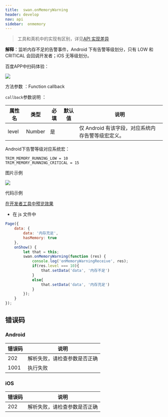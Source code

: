 ```yaml
---
title:  swan.onMemoryWarning
header: develop
nav: api
sidebar:  onmemory
---
```


 

> 工具和真机中的实现有区别，详见[API 实现差异](https://smartapp.baidu.com/docs/develop/devtools/diff/)

**解释**：监听内存不足的告警事件，Android 下有告警等级划分，只有 LOW 和 CRITICAL 会回调开发者；iOS 无等级划分。

 百度APP中扫码体验： 

<img src="https://b.bdstatic.com/miniapp/assets/images/doc_demo/pages_onMemoryWarning.png "  class="demo-qrcode-image" />

 方法参数 ：Function callback

 `callback`参数说明 ：

|属性名 |类型  |必填 | 默认值 |说明|
|---- | ---- | ---- | ----|----|
|level |Number |是| |仅 Android 有该字段，对应系统内存告警等级宏定义。|

Android下告警等级对应系统宏：

```
TRIM_MEMORY_RUNNING_LOW = 10
TRIM_MEMORY_RUNNING_CRITICAL = 15
```

 图片示例 

<div class="m-doc-custom-examples">
    <div class="m-doc-custom-examples-correct">
        <img src="https://b.bdstatic.com/miniapp/images/onMemoryWarning.jpg">
    </div>
    <div class="m-doc-custom-examples-correct">
        <img src=" ">
    </div>
    <div class="m-doc-custom-examples-correct">
        <img src=" ">
    </div>     
</div>

 代码示例 

<a href="swanide://fragment/d78c8265a509149796a3f556a3db20171575140227666" title="在开发者工具中预览效果" target="_self">在开发者工具中预览效果</a>


* 在 js 文件中

```js
Page({
    data: {
        data: '内存充足',
        hasMemory: true
    },
    onShow() {
        let that = this;
        swan.onMemoryWarning(function (res) {
            console.log('onMemoryWarningReceive', res);
            if(res.level === 10){
                that.setData('data', '内存不足')
            }
            else{
                that.setData('data', '内存充足')
            }
        });
    }
});
```

 
##  错误码
###  Android

|错误码|说明|
|--|--|
|202|解析失败，请检查参数是否正确      |
|1001|执行失败|

###  iOS

|错误码|说明|
|--|--|
|202|解析失败，请检查参数是否正确      |
